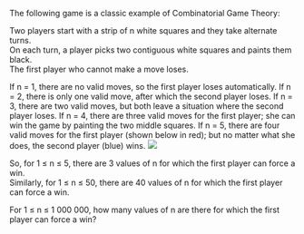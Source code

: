   <p>The following game is a classic example of Combinatorial Game Theory:</p>    <p>Two players start with a strip of n white squares and they take alternate turns.<br />  On each turn, a player picks two contiguous white squares and paints them black.<br />  The first player who cannot make a move loses.</p>    <p>  If n = 1, there are no valid moves, so the first player loses automatically.  If n = 2, there is only one valid move, after which the second player loses.  If n = 3, there are two valid moves, but both leave a situation where the second player loses.  If n = 4, there are three valid moves for the first player; she can win the game by painting the two middle squares.  If n = 5, there are four valid moves for the first player (shown below in red); but no matter what she does, the second player (blue) wins.    <img src="project/images/p_306_pstrip.gif" />  </p>    <p>So, for 1 &le; n &le; 5, there are 3 values of n for which the first player can force a win.<br />  Similarly, for 1 &le; n &le; 50, there are 40 values of n for which the first player can force a win.</p>    <p>For 1 &le; n &le; 1 000 000, how many values of n are there for which the first player can force a win?</p>  